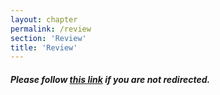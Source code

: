 ```yaml
---
layout: chapter
permalink: /review
section: 'Review'
title: 'Review'
---
```


<div class="author" markdown="1">
	
##### Please follow <a href="https://jeremydcherry.com">this link</a> if you are not redirected.

</div>